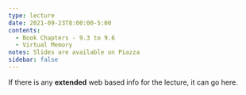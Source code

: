 ```yaml
---
type: lecture
date: 2021-09-23T8:00:00-5:00
contents:
  - Book Chapters - 9.3 to 9.6
  - Virtual Memory
notes: Slides are available on Piazza 
sidebar: false
---
```


If there is any **extended** web based info for the lecture, it can go here.